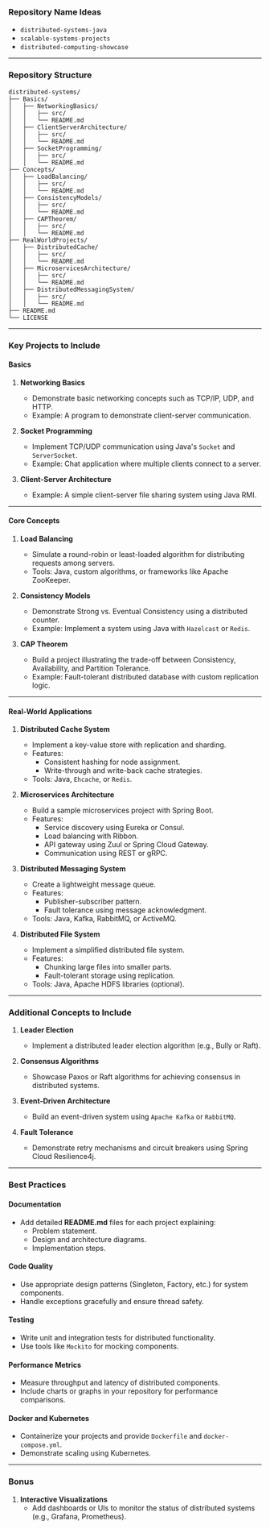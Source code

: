### **Repository Name Ideas**  
- `distributed-systems-java`  
- `scalable-systems-projects`  
- `distributed-computing-showcase`

---

### **Repository Structure**

```
distributed-systems/
├── Basics/
│   ├── NetworkingBasics/
│   │   ├── src/
│   │   └── README.md
│   ├── ClientServerArchitecture/
│   │   ├── src/
│   │   └── README.md
│   ├── SocketProgramming/
│   │   ├── src/
│   │   └── README.md
├── Concepts/
│   ├── LoadBalancing/
│   │   ├── src/
│   │   └── README.md
│   ├── ConsistencyModels/
│   │   ├── src/
│   │   └── README.md
│   ├── CAPTheorem/
│   │   ├── src/
│   │   └── README.md
├── RealWorldProjects/
│   ├── DistributedCache/
│   │   ├── src/
│   │   └── README.md
│   ├── MicroservicesArchitecture/
│   │   ├── src/
│   │   └── README.md
│   ├── DistributedMessagingSystem/
│   │   ├── src/
│   │   └── README.md
├── README.md
└── LICENSE
```

---

### **Key Projects to Include**

#### **Basics**
1. **Networking Basics**  
   - Demonstrate basic networking concepts such as TCP/IP, UDP, and HTTP.  
   - Example: A program to demonstrate client-server communication.  

2. **Socket Programming**  
   - Implement TCP/UDP communication using Java's `Socket` and `ServerSocket`.  
   - Example: Chat application where multiple clients connect to a server.  

3. **Client-Server Architecture**  
   - Example: A simple client-server file sharing system using Java RMI.  

---

#### **Core Concepts**
1. **Load Balancing**  
   - Simulate a round-robin or least-loaded algorithm for distributing requests among servers.  
   - Tools: Java, custom algorithms, or frameworks like Apache ZooKeeper.  

2. **Consistency Models**  
   - Demonstrate Strong vs. Eventual Consistency using a distributed counter.  
   - Example: Implement a system using Java with `Hazelcast` or `Redis`.  

3. **CAP Theorem**  
   - Build a project illustrating the trade-off between Consistency, Availability, and Partition Tolerance.  
   - Example: Fault-tolerant distributed database with custom replication logic.  

---

#### **Real-World Applications**
1. **Distributed Cache System**  
   - Implement a key-value store with replication and sharding.  
   - Features:
     - Consistent hashing for node assignment.
     - Write-through and write-back cache strategies.  
   - Tools: Java, `Ehcache`, or `Redis`.  

2. **Microservices Architecture**  
   - Build a sample microservices project with Spring Boot.  
   - Features:
     - Service discovery using Eureka or Consul.  
     - Load balancing with Ribbon.  
     - API gateway using Zuul or Spring Cloud Gateway.  
     - Communication using REST or gRPC.

3. **Distributed Messaging System**  
   - Create a lightweight message queue.  
   - Features:
     - Publisher-subscriber pattern.
     - Fault tolerance using message acknowledgment.  
   - Tools: Java, Kafka, RabbitMQ, or ActiveMQ.  

4. **Distributed File System**  
   - Implement a simplified distributed file system.  
   - Features:
     - Chunking large files into smaller parts.
     - Fault-tolerant storage using replication.  
   - Tools: Java, Apache HDFS libraries (optional).  

---

### **Additional Concepts to Include**
1. **Leader Election**  
   - Implement a distributed leader election algorithm (e.g., Bully or Raft).  

2. **Consensus Algorithms**  
   - Showcase Paxos or Raft algorithms for achieving consensus in distributed systems.  

3. **Event-Driven Architecture**  
   - Build an event-driven system using `Apache Kafka` or `RabbitMQ`.

4. **Fault Tolerance**  
   - Demonstrate retry mechanisms and circuit breakers using Spring Cloud Resilience4j.  

---

### **Best Practices**

#### **Documentation**  
- Add detailed **README.md** files for each project explaining:  
  - Problem statement.  
  - Design and architecture diagrams.  
  - Implementation steps.  

#### **Code Quality**  
- Use appropriate design patterns (Singleton, Factory, etc.) for system components.  
- Handle exceptions gracefully and ensure thread safety.  

#### **Testing**  
- Write unit and integration tests for distributed functionality.  
- Use tools like `Mockito` for mocking components.  

#### **Performance Metrics**  
- Measure throughput and latency of distributed components.  
- Include charts or graphs in your repository for performance comparisons.  

#### **Docker and Kubernetes**  
- Containerize your projects and provide `Dockerfile` and `docker-compose.yml`.  
- Demonstrate scaling using Kubernetes.  

---

### **Bonus**
1. **Interactive Visualizations**  
   - Add dashboards or UIs to monitor the status of distributed systems (e.g., Grafana, Prometheus).  
